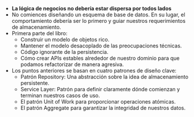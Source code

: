 - **La lógica de negocios no debería estar dispersa por todos lados**
- No comiences diseñando un esquema de base de datos. En su lugar, el comportamiento debería ser lo primero y guiar nuestros requerimientos de almacenamiento.
- Primera parte del libro:
    - Construir un modelo de objetos rico.
    - Mantener el modelo desacoplado de las preocupaciones técnicas.
    - Código ignorante de la persistencia.
    - Cómo crear APIs estables alrededor de nuestro dominio para que podamos refactorizar de manera agresiva.
- Los puntos anteriores se basan en cuatro patrones de diseño clave:
    - Patrón Repository: Una abstracción sobre la idea de almacenamiento persistente.
    - Service Layer: Patrón para definir claramente dónde comienzan y terminan nuestros casos de uso.
    - El patrón Unit of Work para proporcionar operaciones atómicas.
    - El patrón Aggregate para garantizar la integridad de nuestros datos.